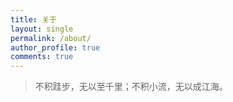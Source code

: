 ```yaml
---
title: 关于
layout: single
permalink: /about/
author_profile: true
comments: true
---
```


> 不积跬步，无以至千里；不积小流，无以成江海。
